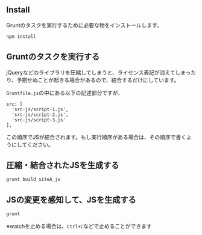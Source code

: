 ## Install

Gruntのタスクを実行するために必要な物をインストールします。

```sh
npm install
```

## Gruntのタスクを実行する

jQueryなどのライブラリを圧縮してしまうと、ライセンス表記が消えてしまったり、予期せぬことが起きる場合があるので、結合するだけにしています。

`Gruntfile.js`の中にある以下の記述部分ですが、

```
src: [
  'src-js/script-1.js',
  'src-js/script-2.js',
  'src-js/script-3.js'
],
```

この順序でJSが結合されます。もし実行順序がある場合は、その順序で書くようにしてください。

## 圧縮・結合されたJSを生成する

```sh
grunt build_siteA_js
```

## JSの変更を感知して、JSを生成する

```sh
grunt
```

※watchを止める場合は、`Ctrl+C`などで止めることができます
